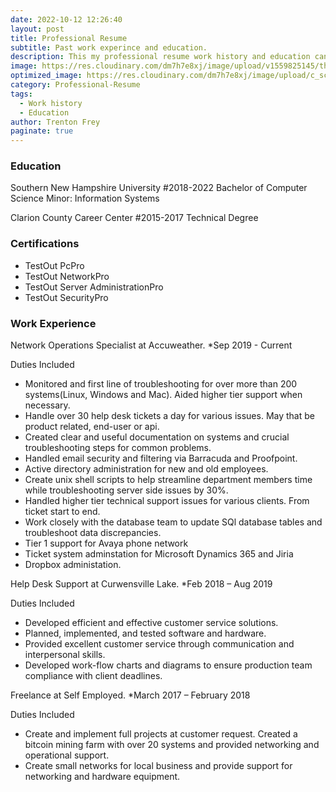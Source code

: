 ```yaml
---
date: 2022-10-12 12:26:40
layout: post
title: Professional Resume
subtitle: Past work experince and education.
description: This my professional resume work history and education can be found here. 
image: https://res.cloudinary.com/dm7h7e8xj/image/upload/v1559825145/theme16_o0seet.jpg
optimized_image: https://res.cloudinary.com/dm7h7e8xj/image/upload/c_scale,w_380/v1559825145/theme16_o0seet.jpg
category: Professional-Resume
tags:
  - Work history
  - Education
author: Trenton Frey
paginate: true
---
```


### Education

Southern New Hampshire University
#2018-2022
Bachelor of Computer Science
Minor: Information Systems

Clarion County Career Center
#2015-2017
Technical Degree

### Certifications

* TestOut PcPro
* TestOut NetworkPro
* TestOut Server AdministrationPro
* TestOut SecurityPro


### Work Experience

Network Operations Specialist at Accuweather.
*Sep 2019 - Current

Duties Included 

* Monitored and first line of troubleshooting for over more than 200 systems(Linux, Windows and Mac). Aided higher tier support when necessary.
* Handle over 30 help desk tickets a day for various issues. May that be product related, end-user or api.
* Created clear and useful documentation on systems and crucial troubleshooting steps for common problems.
* Handled email security and filtering via Barracuda and Proofpoint.
* Active directory administration for new and old employees.
* Create unix shell scripts to help streamline department members time while troubleshooting server side issues by 30%.
* Handled higher tier technical support issues for various clients. From ticket start to end.
* Work closely with the database team to update SQl database tables and troubleshoot data discrepancies.
* Tier 1 support for Avaya phone network
* Ticket system adminstation for Microsoft Dynamics 365 and Jiria 
* Dropbox administation. 


Help Desk Support at Curwensville Lake.
*Feb 2018 – Aug 2019

Duties Included 

* Developed efficient and effective customer service solutions.
* Planned, implemented, and tested software and hardware. 
* Provided excellent customer service through communication and interpersonal skills.
* Developed work-flow charts and diagrams to ensure production team compliance with client deadlines.


Freelance at Self Employed.
*March 2017 – February 2018

Duties Included 

* Create and implement full projects at customer request. Created a bitcoin mining farm with over 20 systems and provided networking and operational support.
* Create small networks for local business and provide support for networking and hardware equipment.









 

	
	






